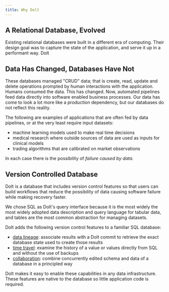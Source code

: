 ```yaml
---
title: Why Dolt
---
```


## A Relational Database, Evolved
Existing relational databases were built in a different era of computing. Their design goal was to capture the state of the application, and serve it up in a performant way. Dolt

## Data Has Changed, Databases Have Not
These databases managed "CRUD" data; that is create, read, update and delete operations prompted by human interactions with the application. Humans consumed the data. This has changed. Now, automated pipelines feed data directly into software enabled business processes. Our data has come to look a lot more like a production dependency, but our databases do not reflect this reality.

The following are examples of applications that are often fed by data pipelines, or at the very least require input datasets:
- machine learning models used to make real time decisions
- medical research where outside sources of data are used as inputs for clinical models
- trading algorithms that are calibrated on market observations

In each case there is the possibility of _failure caused by data_.

## Version Controlled Database
Dolt is a database that includes version control features so that users can build workflows that reduce the possibility of data causing software failure while making recovery faster.

We chose SQL as Dolt's query interface because it is the most widely the most widely adopted data description and query language for tabular data, and tables are the most common abstraction for managing datasets.

Dolt adds the following version control features to a familiar SQL database:
- [data lineage](lineage.md): associate results with a Dolt commit to retrieve the exact database state used to create those results
- [time travel](time-travel.md): examine the history of a value or values directly from SQL and without the use of backups
- [collaboration](collaboration.md): combine concurrently edited schema and data of a database in a principled way

Dolt makes it easy to enable these capabilities in any data infrastructure. These features are native to the database so little application code is required.
